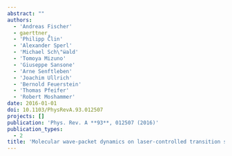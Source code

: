 ```yaml
---
abstract: ""
authors:
  - 'Andreas Fischer'
  - gaerttner
  - 'Philipp C̈̊lin'
  - 'Alexander Sperl'
  - 'Michael Sch\"ẅald'
  - 'Tomoya Mizuno'
  - 'Giuseppe Sansone'
  - 'Arne Senftleben'
  - 'Joachim Ullrich'
  - 'Bernold Feuerstein'
  - 'Thomas Pfeifer'
  - 'Robert Moshammer'
date: 2016-01-01
doi: 10.1103/PhysRevA.93.012507
projects: []
publication: 'Phys. Rev. A **93**, 012507 (2016)'
publication_types:
  - 2
title: 'Molecular wave-packet dynamics on laser-controlled transition states'
---
```

